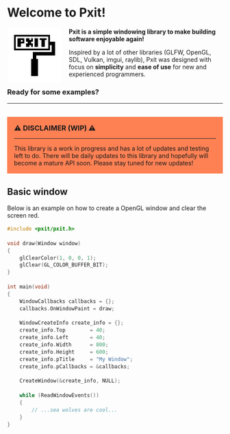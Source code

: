 # Welcome to Pxit!

<img align="left" style="width:128px; margin-right: 16px; image-rendering: pixelated" src="./logo.png" width="128px">

**Pxit is a simple windowing library to make building software enjoyable again!**

Inspired by a lot of other libraries (GLFW, OpenGL, SDL, Vulkan, imgui, raylib), Pxit was designed with focus on **simplicity** and **ease of use** for new and experienced programmers.

### Ready for some examples?
---
<br/>

<div style="background-color: #ff4400aa; padding: 16px">
<h3 style="margin: 0px"><b> ⚠️ DISCLAIMER (WIP) ⚠️ </b></h3>
<hr/>
This library is a work in progress and has a lot of updates and testing left to do.
There will be daily updates to this library and hopefully will become a mature API
soon. Please stay tuned for new updates!
</div>

## Basic window
Below is an example on how to create a OpenGL window and clear the screen red.
```c++
#include <pxit/pxit.h>

void draw(Window window)
{
    glClearColor(1, 0, 0, 1);
    glClear(GL_COLOR_BUFFER_BIT);
}

int main(void)
{
    WindowCallbacks callbacks = {};
    callbacks.OnWindowPaint = draw;

    WindowCreateInfo create_info = {};
    create_info.Top        = 40;
    create_info.Left       = 40;
    create_info.Width      = 800;
    create_info.Height     = 600;
    create_info.pTitle     = "My Window";
    create_info.pCallbacks = &callbacks;

    CreateWindow(&create_info, NULL);

    while (ReadWindowEvents())
    {
        // ...sea wolves are cool...
    }
}
```
<br>